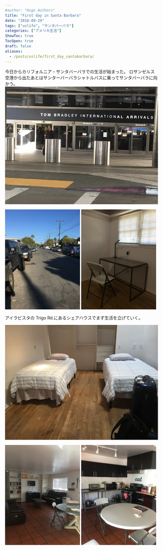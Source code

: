 ```yaml
---
#author: "Hugo Authors"
title: "First day in Santa Barbara"
date: "2018-09-29"
tags: ["uslife", "サンタバーバラ"]
categories: ["アメリカ生活"]
ShowToc: true
TocOpen: true
draft: false
aliases:
  - /posts/uslife/first_day_santabarbara/
---
```


今日からカリフォルニア・サンタバーバラでの生活が始まった。
ロサンゼルス空港から出たあとはサンターバーバラシャトルバスに乗ってサンタバーバラに向かう。
![](images/2022-02-10-22-02-45.png#center)

<p>
<img src="images/2022-02-10-22-03-08.png" width=49% >
<img src="images/2022-02-10-22-03-21.png" width=49% >
</p>

アイラビスタの Trigo Rd.にあるシェアハウスでまず生活を立げていく。

![](images/2022-02-10-22-02-03.png#center)

<p>
<img src="images/2022-02-10-22-04-11.png" width=49% >
<img src="images/2022-02-10-22-04-24.png" width=49% >
</p>
